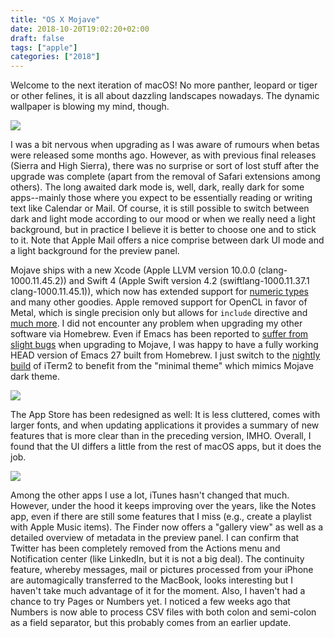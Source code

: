 ```yaml
---
title: "OS X Mojave"
date: 2018-10-20T19:02:20+02:00
draft: false
tags: ["apple"]
categories: ["2018"]
---
```


Welcome to the next iteration of macOS! No more panther, leopard or tiger or other felines, it is all about dazzling landscapes nowadays. The dynamic wallpaper is blowing my mind, though.

<!--more-->

![](/img/2018-09-25-21-24-41.png)

I was a bit nervous when upgrading as I was aware of rumours when betas were released some months ago. However, as with previous final releases (Sierra and High Sierra), there was no surprise or sort of lost stuff after the upgrade was complete (apart from the removal of Safari extensions among others). The long awaited dark mode is, well, dark, really dark for some apps--mainly those where you expect to be essentially reading or writing text like Calendar or Mail. Of course, it is still possible to switch between dark and light mode according to our mood or when we really need a light background, but in practice I believe it is better to choose one and to stick to it. Note that Apple Mail offers a nice comprise between dark UI mode and a light background for the preview panel.

Mojave ships with a new Xcode (Apple LLVM version 10.0.0 (clang-1000.11.45.2)) and Swift 4 (Apple Swift version 4.2 (swiftlang-1000.11.37.1 clang-1000.11.45.1)), which now has extended support for [numeric types](https://github.com/apple/swift-evolution/blob/master/proposals/0170-nsnumber_bridge.md) and many other goodies. Apple removed support for OpenCL in favor of Metal, which is single precision only but allows for `include` directive and [much more](https://twitter.com/EvMill/status/1052590218337869825). I did not encounter any problem when upgrading my other software via Homebrew. Even if Emacs has been reported to [suffer from slight bugs](http://irreal.org/blog/?p=7528) when upgrading to Mojave, I was happy to have a fully working HEAD version of Emacs 27 built from Homebrew. I just switch to the [nightly build](https://iterm2.com/downloads.html) of iTerm2 to benefit from the "minimal theme" which mimics Mojave dark theme.

![](/img/2018-09-26-13-01-47.png)

The App Store has been redesigned as well: It is less cluttered, comes with larger fonts, and when updating applications it provides a summary of new features that is more clear than in the preceding version, IMHO. Overall, I found that the UI differs a little from the rest of macOS apps, but it does the job. 

![](/img/2018-10-04-11-46-59.png)

Among the other apps I use a lot, iTunes hasn't changed that much. However, under the hood it keeps improving over the years, like the Notes app, even if there are still some features that I miss (e.g., create a playlist with Apple Music items). The Finder now offers a "gallery view" as well as a detailed overview of metadata in the preview panel. I can confirm that Twitter has been completely removed from the Actions menu and Notification center (like LinkedIn, but it is not a big deal). The continuity feature, whereby messages, mail or pictures processed from your iPhone are automagically transferred to the MacBook, looks interesting but I haven't take much advantage of it for the moment. Also, I haven't had a chance to try Pages or Numbers yet. I noticed a few weeks ago that Numbers is now able to process CSV files with both colon and semi-colon as a field separator, but this probably comes from an earlier update.
